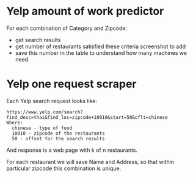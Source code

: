 # Yelp amount of work predictor

For each combination of Category and Zipcode:
  * get search results
  * get number of restaurants satisfied these criteria
    screenshot to add 
  * save this number in the table to understand how many machines we need

# Yelp one request scraper

Each Yelp search request looks like:
~~~
https://www.yelp.com/search?find_desc=thai&find_loc=zipcode+10010&start=50&cflt=chinese
Where:
  chinese - type of food
  10010 - zipcode of the restaurants
  50 - offset for the search results
~~~
 And response is a web page with k of n restaurants.

 For each restaurant we will save Name and Address, so that within particular zipcode this combination is unique.
